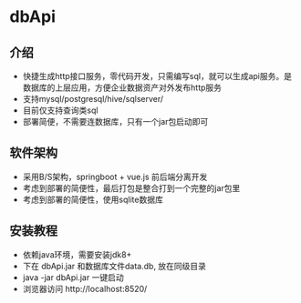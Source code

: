 # dbApi

## 介绍
- 快捷生成http接口服务，零代码开发，只需编写sql，就可以生成api服务。是数据库的上层应用，方便企业数据资产对外发布http服务
- 支持mysql/postgresql/hive/sqlserver/
- 目前仅支持查询类sql
- 部署简便，不需要连数据库，只有一个jar包启动即可

## 软件架构
- 采用B/S架构，springboot + vue.js 前后端分离开发
- 考虑到部署的简便性，最后打包是整合打到一个完整的jar包里
- 考虑到部署的简便性，使用sqlite数据库

## 安装教程

- 依赖java环境，需要安装jdk8+
- 下在 dbApi.jar 和数据库文件data.db, 放在同级目录
- java -jar dbApi.jar 一键启动
- 浏览器访问 http://localhost:8520/
